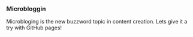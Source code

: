 ### Microbloggin
Microbloging is the new buzzword topic in content creation. Lets give it a try with GitHub pages!

